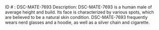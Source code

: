 ID # : DSC-MATE-7693
Description: DSC-MATE-7693 is a human male of average height and build. Its face is characterized by various spots, which are believed to be a natural skin condition. DSC-MATE-7693 frequently wears nerd glasses and a hoodie, as well as a silver chain and cigarette.
